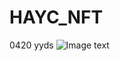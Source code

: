# HAYC_NFT
0420 yyds
![Image text](https://raw.github.com/HightechApeYachtClub/repositpry/master/yourprojectName/img-folder/test.jpg)
